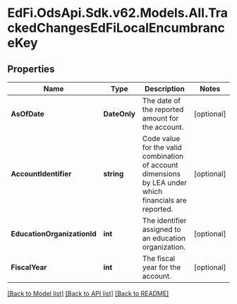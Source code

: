 # EdFi.OdsApi.Sdk.v62.Models.All.TrackedChangesEdFiLocalEncumbranceKey

## Properties

Name | Type | Description | Notes
------------ | ------------- | ------------- | -------------
**AsOfDate** | **DateOnly** | The date of the reported amount for the account. | [optional] 
**AccountIdentifier** | **string** | Code value for the valid combination of account dimensions by LEA under which financials are reported. | [optional] 
**EducationOrganizationId** | **int** | The identifier assigned to an education organization. | [optional] 
**FiscalYear** | **int** | The fiscal year for the account. | [optional] 

[[Back to Model list]](../../README.md#documentation-for-models) [[Back to API list]](../../README.md#documentation-for-api-endpoints) [[Back to README]](../../README.md)

